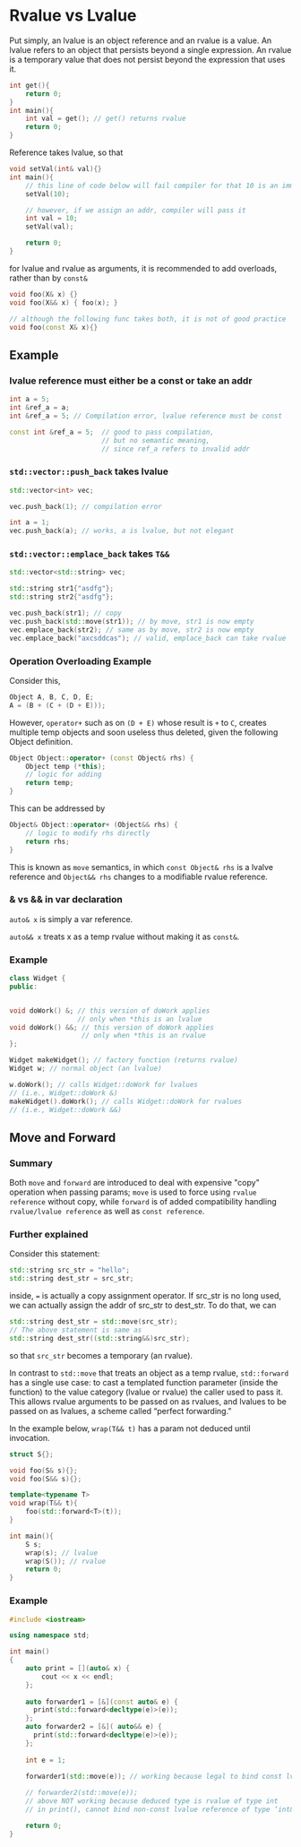 # Rvalue vs Lvalue

Put simply, an lvalue is an object reference and an rvalue is a value. An lvalue refers to an object that persists beyond a single expression. An rvalue is a temporary value that does not persist beyond the expression that uses it.

```cpp
int get(){
    return 0;
}
int main(){
    int val = get(); // get() returns rvalue
    return 0;
}
```

Reference takes lvalue, so that
```cpp
void setVal(int& val){}
int main(){
    // this line of code below will fail compiler for that 10 is an immediate val (a temp rvalue)
    setVal(10);

    // however, if we assign an addr, compiler will pass it
    int val = 10;
    setVal(val);

    return 0;
}

```

for lvalue and rvalue as arguments, it is recommended to add overloads, rather than by `const&`
```cpp
void foo(X& x) {}
void foo(X&& x) { foo(x); }

// although the following func takes both, it is not of good practice
void foo(const X& x){}
```

## Example

### lvalue reference must either be a const or take an addr

```cpp
int a = 5;
int &ref_a = a; 
int &ref_a = 5; // Compilation error, lvalue reference must be const

const int &ref_a = 5;  // good to pass compilation, 
                       // but no semantic meaning, 
                       // since ref_a refers to invalid addr
```

### `std::vector::push_back` takes lvalue

```cpp
std::vector<int> vec;

vec.push_back(1); // compilation error

int a = 1;
vec.push_back(a); // works, a is lvalue, but not elegant
```

### `std::vector::emplace_back` takes `T&&`
```cpp
std::vector<std::string> vec;

std::string str1{"asdfg"};
std::string str2{"asdfg"};

vec.push_back(str1); // copy
vec.push_back(std::move(str1)); // by move, str1 is now empty
vec.emplace_back(str2); // same as by move, str2 is now empty
vec.emplace_back("axcsddcas"); // valid, emplace_back can take rvalue

```

### Operation Overloading Example

Consider this, 
```cpp
Object A, B, C, D, E;
A = (B + (C + (D + E)));
```
However, `operator+` such as on `(D + E)` whose result is `+` to `C`, creates multiple temp objects and soon useless thus deleted, given the following Object definition.
```cpp
Object Object::operator+ (const Object& rhs) {
    Object temp (*this);
    // logic for adding
    return temp;
}
```

This can be addressed by 
```cpp
Object& Object::operator+ (Object&& rhs) {
    // logic to modify rhs directly
    return rhs;
}
```
This is known as `move` semantics, in which `const Object& rhs` is a lvalve reference and `Object&& rhs` changes to a modifiable rvalue reference.

### & vs && in var declaration

`auto& x` is simply a var reference.

`auto&& x` treats x as a temp rvalue without making it as `const&`.

### Example

```cpp
class Widget {
public:


void doWork() &; // this version of doWork applies
                 // only when *this is an lvalue
void doWork() &&; // this version of doWork applies
                  // only when *this is an rvalue
};

Widget makeWidget(); // factory function (returns rvalue)
Widget w; // normal object (an lvalue)

w.doWork(); // calls Widget::doWork for lvalues
// (i.e., Widget::doWork &)
makeWidget().doWork(); // calls Widget::doWork for rvalues
// (i.e., Widget::doWork &&)
```

## Move and Forward

### Summary

Both `move` and `forward` are introduced to deal with expensive "copy" operation when passing params; `move` is used to force using `rvalue reference` without copy, while `forward` is of added compatibility handling `rvalue/lvalue reference` as well as `const reference`.

### Further explained

Consider this statement:

```cpp
std::string src_str = "hello";
std::string dest_str = src_str;
```

inside, `=` is actually a copy assignment operator. If src_str is no long used, we can actually assign the addr of src_str to dest_str. To do that, we can

```cpp
std::string dest_str = std::move(src_str);
// The above statement is same as
std::string dest_str((std::string&&)src_str);
```
so that `src_str` becomes a temporary (an rvalue).

In contrast to `std::move` that treats an object as a temp rvalue, `std::forward` has a single use case: to cast a templated function parameter (inside the function) to the value category (lvalue or rvalue) the caller used to pass it. This allows rvalue arguments to be passed on as rvalues, and lvalues to be passed on as lvalues, a scheme called “perfect forwarding.”

In the example below, `wrap(T&& t)` has a param not deduced until invocation.
```cpp
struct S{};

void foo(S& s){};
void foo(S&& s){};

template<typename T>
void wrap(T&& t){
    foo(std::forward<T>(t));
}

int main(){
    S s;
    wrap(s); // lvalue
    wrap(S()); // rvalue
    return 0;
}
```

### Example



```cpp
#include <iostream>

using namespace std;

int main()
{
    auto print = [](auto& x) {
        cout << x << endl;
    }; 
    
    auto forwarder1 = [&](const auto& e) {
      print(std::forward<decltype(e)>(e));
    };
    auto forwarder2 = [&]( auto&& e) {
      print(std::forward<decltype(e)>(e));
    };
    
    int e = 1;
    
    forwarder1(std::move(e)); // working because legal to bind const lvalue reference to rvalue

    // forwarder2(std::move(e)); 
    // above NOT working because deduced type is rvalue of type int 
    // in print(), cannot bind non-const lvalue reference of type ‘int&’ to an rvalue of type ‘int’

    return 0;
}
```